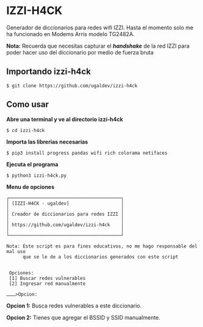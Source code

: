 # IZZI-H4CK

Generador de diccionarios para redes wifi IZZI. Hasta el momento solo me ha funcionado en Modems Arris modelo TG2482A.

**Nota:** Recuerda que necesitas capturar el **_handshake_** de la red IZZI para poder hacer uso del diccionario por medio de fuerza bruta

## Importando izzi-h4ck
`$ git clone https://github.com/ugaldev/izzi-h4ck`

## Como usar
**Abre una terminal y ve al directorio izzi-h4ck**

`$ cd izzi-h4ck`

**Importa las librerias necesarias**

`$ pip3 install progress pandas wifi rich colorama netifaces`

**Ejecuta el programa**

`$ python3 izzi-h4ck.py`

**Menu de opciones**

```
┌─────────────────────────────────────────┐
│ [IZZI-H4CK - ugaldev]                   │
│                                         │
│ Creador de diccionarios para redes IZZI │
│                                         │
│ https://github.com/ugaldev/izzi-h4ck    │
│                                         │
└─────────────────────────────────────────┘
 
Nota: Este script es para fines educativos, no me hago responsable del mal uso
      que se le de a los diccionarios generados con este script


 Opciones:
 [1] Buscar redes vulnerables
 [2] Ingresar red manualmente
 
⎼⎼>Opcion:
```

**Opcion 1:** Busca redes vulnerables a este diccionario.

**Opcion 2:** Tienes que agregar el BSSID y SSID manualmente.



